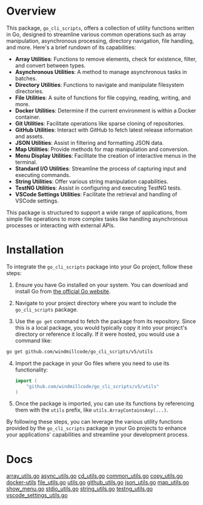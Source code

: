 # Overview

This package, `go_cli_scripts`, offers a collection of utility functions written in Go, designed to streamline various common operations such as array manipulation, asynchronous processing, directory navigation, file handling, and more. Here's a brief rundown of its capabilities:

- **Array Utilities**: Functions to remove elements, check for existence, filter, and convert between types.
- **Asynchronous Utilities**: A method to manage asynchronous tasks in batches.
- **Directory Utilities**: Functions to navigate and manipulate filesystem directories.
- **File Utilities**: A suite of functions for file copying, reading, writing, and more.
- **Docker Utilities**: Determine if the current environment is within a Docker container.
- **Git Utilities**: Facilitate operations like sparse cloning of repositories.
- **GitHub Utilities**: Interact with GitHub to fetch latest release information and assets.
- **JSON Utilities**: Assist in filtering and formatting JSON data.
- **Map Utilities**: Provide methods for map manipulation and conversion.
- **Menu Display Utilities**: Facilitate the creation of interactive menus in the terminal.
- **Standard I/O Utilities**: Streamline the process of capturing input and executing commands.
- **String Utilities**: Offer various string manipulation capabilities.
- **TestNG Utilities**: Assist in configuring and executing TestNG tests.
- **VSCode Settings Utilities**: Facilitate the retrieval and handling of VSCode settings.

This package is structured to support a wide range of applications, from simple file operations to more complex tasks like handling asynchronous processes or interacting with external APIs.


# Installation

To integrate the `go_cli_scripts` package into your Go project, follow these steps:

1. Ensure you have Go installed on your system. You can download and install Go from [the official Go website](https://golang.org/dl/).

2. Navigate to your project directory where you want to include the `go_cli_scripts` package.

3. Use the `go get` command to fetch the package from its repository. Since this is a local package, you would typically copy it into your project's directory or reference it locally. If it were hosted, you would use a command like:

```sh
go get github.com/windmillcode/go_cli_scripts/v5/utils
```


4. Import the package in your Go files where you need to use its functionality:

   ```go
   import (
       "github.com/windmillcode/go_cli_scripts/v5/utils"
   )
   ```


5. Once the package is imported, you can use its functions by referencing them with the `utils` prefix, like `utils.ArrayContainsAny(...)`.

By following these steps, you can leverage the various utility functions provided by the `go_cli_scripts` package in your Go projects to enhance your applications' capabilities and streamline your development process.

# Docs


[array_utils.go](./docs/array_utils.md)
[async_utils.go](./docs/async_utils.md)
[cd_utils.go](./docs/cd_utils.md)
[common_utils.go](./docs/common_utils.md)
[copy_utils.go](./docs/copy_utils.md)
[docker-utils](./docs/docker.md)
[file_utils.go](./docs/file_utils.md)
[utils.go](./docs/utils.md)
[github_utils.go](./docs/github_utils.md)
[json_utils.go](./docs/json_utils.md)
[map_utils.go](./docs/map_utils.md)
[show_menu.go](./docs/show_menu.md)
[stdio_utils.go](./docs/stdio_utils.md)
[string_utils.go](./docs/string_utils.md)
[testng_utils.go](./docs/testng_utils.md)
[vscode_settings_utils.go](./docs/vscode_settings_utils.md)

